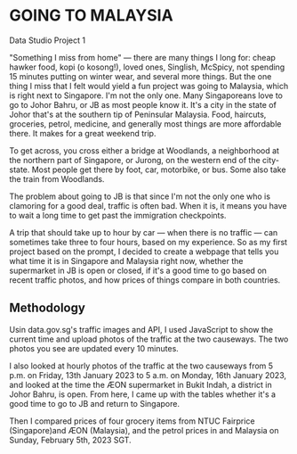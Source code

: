 # GOING TO MALAYSIA 
Data Studio Project 1 

"Something I miss from home" — there are many things I long for: cheap hawker food, kopi (o kosong!), loved ones, Singlish, McSpicy, not spending 15 minutes putting on winter wear, and several more things. 
But the one thing I miss that I felt would yield a fun project was going to Malaysia, which is right next to Singapore. 
I'm not the only one. Many Singaporeans love to go to Johor Bahru, or JB as most people know it. It's a city in the state of Johor that's at the southern tip of Peninsular Malaysia. 
Food, haircuts, groceries, petrol, medicine, and generally most things are more affordable there. It makes for a great weekend trip.

To get across, you cross either a bridge at Woodlands, a neighborhood at the northern part of Singapore, or Jurong, on the western end of the city-state. 
Most people get there by foot, car, motorbike, or bus. Some also take the train from Woodlands.

The problem about going to JB is that since I'm not the only one who is clamoring for a good deal, traffic is often bad. When it is, it means you have to wait a long time to get past the immigration checkpoints.

A trip that should take up to hour by car — when there is no traffic — can sometimes take three to four hours, based on my experience.
So as my first project based on the prompt, I decided to create a webpage that tells you what time it is in Singapore and Malaysia right now, whether the supermarket in JB is open or closed, if it's a good time to go based on recent traffic photos, and how prices of things compare in both countries.

## Methodology

Usin data.gov.sg's traffic images and API, I used JavaScript to show the current time and upload photos of the traffic at the two causeways. The two photos you see are updated every 10 minutes.

I also looked at hourly photos of the traffic at the two causeways from 5 p.m. on Friday, 13th January 2023 to 5 a.m. on Monday, 16th January 2023, and looked at the time the ÆON supermarket in Bukit Indah</a>, a district in Johor Bahru, is open. From here, I came up with the tables whether it's a good time to go to JB and return to Singapore.

Then I compared prices of four grocery items from NTUC Fairprice (Singapore)and ÆON (Malaysia), and the petrol prices in and Malaysia on Sunday, February 5th, 2023 SGT.
